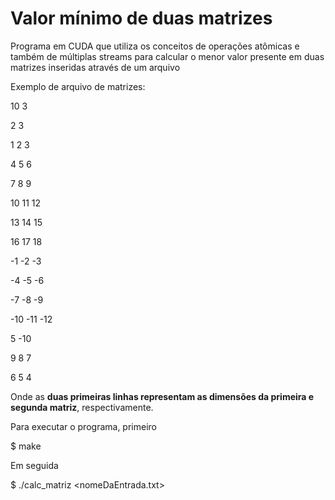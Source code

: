 # Valor mínimo de duas matrizes

Programa em CUDA que utiliza os conceitos de operações atômicas e também de múltiplas streams para calcular o menor valor presente em duas matrizes inseridas através de um arquivo

Exemplo de arquivo de matrizes:

10 3

2 3

1 2 3

4 5 6

7 8 9

10 11 12

13 14 15

16 17 18

-1 -2 -3

-4 -5 -6

-7 -8 -9

-10 -11 -12

5 -10

9 8 7

6 5 4

Onde as **duas primeiras linhas representam as dimensões da primeira e segunda matriz**, respectivamente.

Para executar o programa, primeiro

$ make 

Em seguida

$ ./calc_matriz <nomeDaEntrada.txt>
